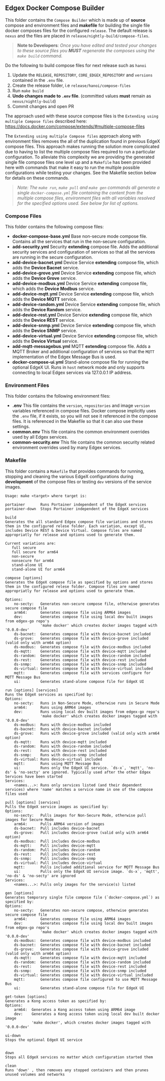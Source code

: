 

## Edgex Docker Compose Builder

This folder contains the `Compose Builder` which is made up of **source** compose and environment files and **makefile** for building the single file docker composes files for the configured `release`. The default release is `nexus` and the files are placed in `release/nightly-build/compose-files`. 

> **Note to Developers**: 
> *Once you have edited and tested your changes to these source files you **MUST** regenerate the composes using the `make build` command.*

Do the following to build compose files for next release such as `hanoi` 

1. Update the `RELEASE`, `REPOSITORY`, `CORE_EDGEX_REPOSITORY` and `versions` contained in the `.env` file.
2. Create the release folder, i.e `release/hanoi/compose-files`
3. Run `make build` 
4. **Undo changes made to `.env` file**. (committed values **must** remain as `nexus/nightly-build`)
5. Commit changes and open PR

The approach used with these source compose files is the `Extending using multiple Compose files` described here: https://docs.docker.com/compose/extends/#multiple-compose-files


The `Extending using multiple Compose files` approach along with environment files removes the all of the duplication found in previous EdgeX compose files. This approach makes running the solution more complicated due to having to list the multiple compose files required to run a particular configuration. To alleviate this complexity we are providing the generated single file compose files one level up and a `Makefile` has been provided here with commands that make it easy to run the multiple possible configurations while testing your changes. See the Makefile section below for details on these commands.

> *Note: The `make run`, `make pull` and `make gen` commands all generate a single `docker-compose.yml` file containing the content from the multiple compose files, environment files with all variables resolved for the specified options used. See below for list of options.*

### Compose Files

This folder contains the following compose files:

- **docker-compose-base.yml**
    Base non-secure mode compose file. Contains all the services that run in the non-secure configuration.  
- **add-security.yml**
    Security **extending** compose file. Adds the additional security services and configuration of services so that all the services are running in the secure configuration.
- **add-device-bacnet.yml**
    Device Service **extending** compose file, which adds the **Device Bacnet**  service.
- **add-device-grove.yml**
    Device Service **extending** compose file, which adds the **Device Grove**  service.
- **add-device-modbus.yml**
    Device Service **extending** compose file, which adds the **Device Modbus**  service.
- **add-device-mqtt.yml**
    Device Service **extending** compose file, which adds the **Device MQTT**  service.
- **add-device-random.yml**
    Device Service **extending** compose file, which adds the **Device Random**  service.
- **add-device-rest.yml**
    Device Service **extending** compose file, which adds the **Device REST** service.
- **add-device-snmp.yml**
    Device Service **extending** compose file, which adds the **Device SNMP**  service.
- **add-device-virtual.yml**
    Device Service **extending** compose file, which adds the **Device Virtual**  service.
- **add-mqtt-messagebus.yml**
    MQTT **extending** compose file. Adds a MQTT Broker and additional configuration of services so that the `MQTT` implementation of the Edgex Message Bus is used.
- **docker-compose-ui.yml**
    Stand-alone compose file for running the optional EdgeX UI. Runs in `host` network mode and only supports connecting to local Edgex services via 127.0.0.1 IP address.

### Environment Files

This folder contains the following environment files:

- **.env**
    This file contains the `version`, `repositories` and image `version` variables referenced in compose files. Docker compose implicitly uses the `.env` file, if it exists, so you will not see it referenced in the compose files. It is referenced in the Makefile so that it can also use these settings.
- **common.env**
    This file contains the common environment overrides used by all Edgex services.
- **common-security.env**
    This file contains the common security related environment overrides used by many Edgex services.

### Makefile

This folder contains a `Makefile` that provides commands for running, stopping and cleaning the various EdgeX configurations during **development** of the compose files or testing `dev` versions of the service images.

```
Usage: make <target> where target is:
```
```
portainer       Runs Portainer independent of the EdgeX services
portainer-down	Stops Portainer independent of the EdgeX services
```
```
build
Generates the all standard Edgex compose file variations and stores them in the configured relese folder. Each variation, except UI, includes Device REST & Device Virtual. Compose files are named appropriatly for release and options used to generate them.

Current variations are:
   full secure 
   full secure for arm64
   non-secure
   nonsecure for arm64
   stand-alone UI
   stand-alone UI for arm64
```

```
compose [options] 
Generates the EdgeX compose file as specified by options and stores them in the configured relese folder. Compose files are named appropriatly for release and options used to generate them.

Options:
    no-secty:   Generates non-secure compose file, otherwise generates secure compose file
    arm64:      Generates compose file using ARM64 images
    dev:        Generates compose file using local dev built images from edgex-go repo's 
                'make docker' which creates docker images tagged with '0.0.0-dev'    
    ds-bacnet:  Generates compose file with device-bacnet included
    ds-grove:   Generates compose file with device-grove included (valid only with arm64 option)
    ds-modbus:  Generates compose file with device-modbus included
    ds-mqtt:    Generates compose file with device-mqtt included
    ds-random:  Generates compose file with device-random included
    ds-rest:    Generates compose file with device-rest included
    ds-snmp:    Generates compose file with device-snmp included
    ds-virtual: Generates compose file with device-virtual included
    mqtt:       Generates compose file with services configure for MQTT Message Bus 
    ui:         Generates stand-alone compose file for EdgeX UI	
```

```
run [options] [services]
Runs the EdgeX services as specified by:
Options:
    no-secty:   Runs in Non-Secure Mode, otherwise runs in Secure Mode
    arm64:      Runs using ARM64 images    
    dev:        Runs using local dev built images from edgex-go repo's    
                'make docker' which creates docker images tagged with '0.0.0-dev'
    ds-modbus:  Runs with device-modbus included
    ds-bacnet:  Runs with device-bacnet included
    ds-grove:   Runs with device-grove included (valid only with arm64 option)
    ds-mqtt:    Runs with device-mqtt included
    ds-random:  Runs with device-random included
    ds-rest:    Runs with device-rest included
    ds-snmp:    Runs with device-snmp included
    ds-virtual: Runs device-virtual included
    mqtt:       Runs using MQTT Message Bus
    ui:         Runs only the EdgeX UI service. `ds-x`, 'mqtt', 'no-ds' & 'no-secty' are ignored. Typically used after the other Edgex Services have been started
Services:
    <names...>: Runs only services listed (and their dependent services) where 'name' matches a service name in one of the compose files used
```
```				
pull [options] [services]
Pulls the EdgeX service images as specified by:
Options:
    no-secty:   Pulls images for Non-Secure Mode, otherwise pull images for Secure Mode
    arm64:      Pulls ARM64 version of images    
    ds-bacnet:  Pull includes device-bacnet 
    ds-grove:   Pull includes device-grove (valid only with arm64 option)
    ds-modbus:  Pull includes device-modbus 
    ds-mqtt:    Pull includes device-mqtt
    ds-random:  Pull includes device-random
    ds-rest:    Pull includes device-rest
    ds-snmp:    Pull includes device-snmp
    ds-virtual: Pull includes device-virtual
    mqtt:       Pulls included additional service for MQTT Message Bus 
    ui:         Pulls only the EdgeX UI service image. `ds-x`, 'mqtt', 'no-ds' & 'no-secty' are ignored
Services:
    <names...>: Pulls only images for the service(s) listed
```
```	
gen [options]
Generates temporary single file compose file (`docker-compose.yml`) as specified by:
Options:
    no-secty:   Generates non-secure compose, otherwise generates secure compose file
    arm64:      Generates compose file using ARM64 images    
    dev:        Generates compose file using local dev built images from edgex-go repo's 
                'make docker' which creates docker images tagged with '0.0.0-dev'
    ds-modbus:  Generates compose file with device-modbus included
    ds-bacnet:  Generates compose file with device-bacnet included
    ds-grove:   Generates compose file with device-grove included (valid only with arm64 option)
    ds-mqtt:    Generates compose file with device-mqtt included
    ds-random:  Generates compose file with device-random included
    ds-rest:    Generates compose file with device-rest included
    ds-snmp:    Generates compose file with device-snmp included
    ds-virtual: Generates compose file with device-virtual included
    mqtt:       Generates compose file configured to use MQTT Message Bus
    ui:         Generates stand-alone compose file for EdgeX UI
```
```
get-token [options] 
Generates a Kong access token as specified by:
Options:
    arm64:  Generates a Kong access token using ARM64 image
    dev:    Generates a Kong access token using local dev built docker image
            'make docker', which creates docker images tagged with '0.0.0-dev'    
```
```
ui-down 
Stops the optional EdgeX UI service
```

```    

down
Stops all EdgeX services no matter which configuration started them
```
```
clean
Runs 'down' , then removes any stopped containers and then prunes unused volumes and networks
```


